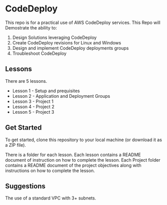 # CodeDeploy
This repo is for a practical use of AWS CodeDeploy services. This Repo will Demostrate the ability to: 

1) Design Solutions leveraging CodeDeploy
2) Create CodeDeploy revisions for Linux and Windows
3) Design and implement CodeDeploy deployments groups
4) Troubleshoot CodeDeploy

## Lessons

There are 5 lessons.

 - Lesson 1 - Setup and prequisites
 - Lesson 2 - Application and Deployment Groups
 - Lesson 3 - Project 1
 - Lesson 4 - Project 2
 - Lesson 5 - Project 3

## Get Started

To get started, clone this repository to your local machine (or download it as a ZIP file).

There is a folder for each lesson. Each lesson contains a README document of instruction on how to complete the lesson.
Each Project folder contains a README document of the project objectives along with instructions on how to complete the lesson.

## Suggestions

The use of a standard VPC with 3+ subnets.
